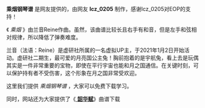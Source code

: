 

**乘烟钢琴谱** 是网友提供的，由网友 **lcz_0205** 制作，感谢lcz_0205对EOP的支持！

《 _乘烟_ 》由兰音Reine作曲。虽然，该曲谱比较长且右手有和音，但是左手和弦相对规律，所以降低了弹奏难度。

兰音（法语：Reine）是虚研社所属的一名虚拟UP主，于2021年1月2日开始活动。虚研社二期生，最可爱的月亮国公主兔！胸前抱着的是宇航兔，看上去是玩偶其实是一件非常重要的宝物，即使在平行宇宙也能和月之国通信。在关键时刻，可以保护持有者不受伤害，这个形象在月之国非常受欢迎。

这里我们提供 _乘烟钢琴谱_ ，大家可以免费下载学习。

同时，网站还为大家提供了《[ **韶华赋**](Music-13936-韶华赋.html "韶华赋")》曲谱下载

